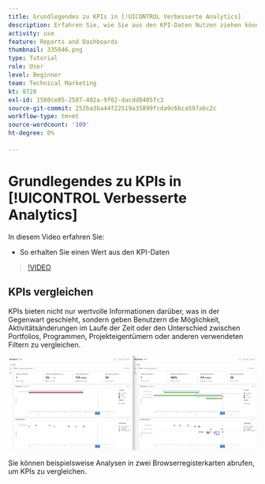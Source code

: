 ```yaml
---
title: Grundlegendes zu KPIs in [!UICONTROL Verbesserte Analytics]
description: Erfahren Sie, wie Sie aus den KPI-Daten Nutzen ziehen können, was in der Gegenwart geschieht, sowie Trends aus der Vergangenheit.
activity: use
feature: Reports and Dashboards
thumbnail: 335046.png
type: Tutorial
role: User
level: Beginner
team: Technical Marketing
kt: 8728
exl-id: 1580ce05-2587-402a-9f02-dacdd8405fc3
source-git-commit: 252ba3ba44f22519a35899fcda9c6bca597a6c2c
workflow-type: tm+mt
source-wordcount: '109'
ht-degree: 0%

---
```


# Grundlegendes zu KPIs in [!UICONTROL Verbesserte Analytics]

In diesem Video erfahren Sie:

* So erhalten Sie einen Wert aus den KPI-Daten

>[!VIDEO](https://video.tv.adobe.com/v/335046/?quality=12)

## KPIs vergleichen

KPIs bieten nicht nur wertvolle Informationen darüber, was in der Gegenwart geschieht, sondern geben Benutzern die Möglichkeit, Aktivitätsänderungen im Laufe der Zeit oder den Unterschied zwischen Portfolios, Programmen, Projekteigentümern oder anderen verwendeten Filtern zu vergleichen.

![Ein Bild, das zwei Browser-Registerkarten nebeneinander anzeigt](assets/section-2-0.png)

Sie können beispielsweise Analysen in zwei Browserregisterkarten abrufen, um KPIs zu vergleichen.
